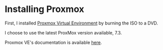 # Installing Proxmox
First, I installed [Proxmox Virtual Environment](https://www.proxmox.com/en/proxmox-ve) by burning the ISO to a DVD.

I choose to use the latest ProxMox version available, 7.3.

Proxmox VE's documentation is available [here](https://www.proxmox.com/en/downloads/category/documentation-pve).

